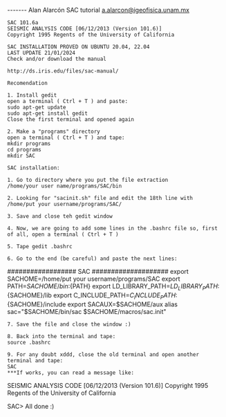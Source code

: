 ------- Alan Alarcón SAC tutorial
	a.alarcon@igeofisica.unam.mx

	SAC 101.6a
	SEISMIC ANALYSIS CODE [06/12/2013 (Version 101.6)]
	Copyright 1995 Regents of the University of California

	SAC INSTALLATION PROVED ON UBUNTU 20.04, 22.04
	LAST UPDATE 21/01/2024
	Check and/or download the manual 

	http://ds.iris.edu/files/sac-manual/
	 
	Recomendation
	
	1. Install gedit
	open a terminal ( Ctrl + T ) and paste:
	sudo apt-get update 
	sudo apt-get install gedit
	Close the first terminal and opened again

	2. Make a "programs" directory
	open a terminal ( Ctrl + T ) and tape:
	mkdir programs
	cd programs
	mkdir SAC

	SAC installation:
	
	1. Go to directory where you put the file extraction
	/home/your user name/programs/SAC/bin
	
	2. Looking for "sacinit.sh" file and edit the 18th line with
	/home/put your username/programs/SAC/

	3. Save and close teh gedit window

	4. Now, we are going to add some lines in the .bashrc file so, first of all, open a terminal ( Ctrl + T ) 
	
	5. Tape gedit .bashrc 

	6. Go to the end (be careful) and paste the next lines:

##################	SAC	####################
export SACHOME=/home/put your username/programs/SAC
export PATH=${SACHOME}/bin:${PATH}
export LD_LIBRARY_PATH=${LD_LIBRARY_PATH}:${SACHOME}/lib
export C_INCLUDE_PATH=$C_INCLUDE_PATH:${SACHOME}/include
export SACAUX=$SACHOME/aux
alias sac="$SACHOME/bin/sac $SACHOME/macros/sac.init"

	7. Save the file and close the window :)

	8. Back into the terminal and tape:
	source .bashrc
	
	9. For any doubt xddd, close the old terminal and open another terminal and tape:
	SAC
	***If works, you can read a message like:
SEISMIC ANALYSIS CODE [06/12/2013 (Version 101.6)]
Copyright 1995 Regents of the University of California

SAC> 
	All done :)



